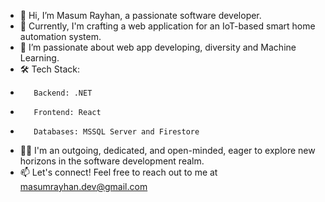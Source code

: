 - 👋 Hi, I’m Masum Rayhan, a passionate software developer.
- 🌱 Currently, I'm crafting a web application for an IoT-based smart home automation system.
- 👀 I’m passionate about web app developing, diversity and Machine Learning.
- 🛠️ Tech Stack:
-        Backend: .NET
-        Frontend: React
-        Databases: MSSQL Server and Firestore
- 🙋‍♂️ I'm an outgoing, dedicated, and open-minded, eager to explore new horizons in the software development realm.
- 📫 Let's connect! Feel free to reach out to me at masumrayhan.dev@gmail.com

<!---
masum-rayhan/masum-rayhan is a ✨ special ✨ repository because its `README.md` (this file) appears on your GitHub profile.
You can click the Preview link to take a look at your changes.
--->
